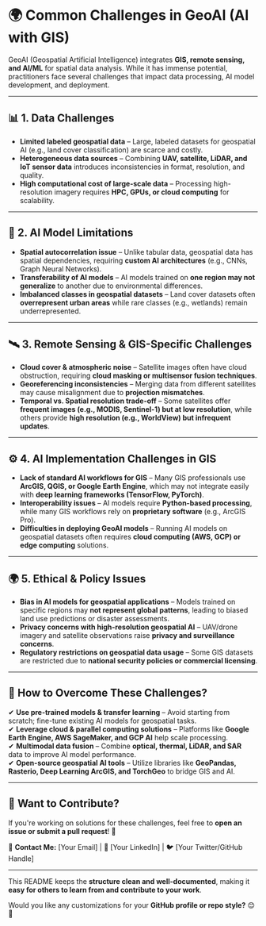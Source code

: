 # 🌍 Common Challenges in GeoAI (AI with GIS)  

GeoAI (Geospatial Artificial Intelligence) integrates **GIS, remote sensing, and AI/ML** for spatial data analysis. While it has immense potential, practitioners face several challenges that impact data processing, AI model development, and deployment.  

---

## 📊 1. Data Challenges  
- **Limited labeled geospatial data** – Large, labeled datasets for geospatial AI (e.g., land cover classification) are scarce and costly.  
- **Heterogeneous data sources** – Combining **UAV, satellite, LiDAR, and IoT sensor data** introduces inconsistencies in format, resolution, and quality.  
- **High computational cost of large-scale data** – Processing high-resolution imagery requires **HPC, GPUs, or cloud computing** for scalability.  

---

## 🤖 2. AI Model Limitations  
- **Spatial autocorrelation issue** – Unlike tabular data, geospatial data has spatial dependencies, requiring **custom AI architectures** (e.g., CNNs, Graph Neural Networks).  
- **Transferability of AI models** – AI models trained on **one region may not generalize** to another due to environmental differences.  
- **Imbalanced classes in geospatial datasets** – Land cover datasets often **overrepresent urban areas** while rare classes (e.g., wetlands) remain underrepresented.  

---

## 🛰️ 3. Remote Sensing & GIS-Specific Challenges  
- **Cloud cover & atmospheric noise** – Satellite images often have cloud obstruction, requiring **cloud masking or multisensor fusion techniques**.  
- **Georeferencing inconsistencies** – Merging data from different satellites may cause misalignment due to **projection mismatches**.  
- **Temporal vs. Spatial resolution trade-off** – Some satellites offer **frequent images (e.g., MODIS, Sentinel-1) but at low resolution**, while others provide **high resolution (e.g., WorldView) but infrequent updates**.  

---

## ⚙️ 4. AI Implementation Challenges in GIS  
- **Lack of standard AI workflows for GIS** – Many GIS professionals use **ArcGIS, QGIS, or Google Earth Engine**, which may not integrate easily with **deep learning frameworks (TensorFlow, PyTorch)**.  
- **Interoperability issues** – AI models require **Python-based processing**, while many GIS workflows rely on **proprietary software** (e.g., ArcGIS Pro).  
- **Difficulties in deploying GeoAI models** – Running AI models on geospatial datasets often requires **cloud computing (AWS, GCP) or edge computing** solutions.  

---

## 🌍 5. Ethical & Policy Issues  
- **Bias in AI models for geospatial applications** – Models trained on specific regions may **not represent global patterns**, leading to biased land use predictions or disaster assessments.  
- **Privacy concerns with high-resolution geospatial AI** – UAV/drone imagery and satellite observations raise **privacy and surveillance concerns**.  
- **Regulatory restrictions on geospatial data usage** – Some GIS datasets are restricted due to **national security policies or commercial licensing**.  

---

## 🚀 How to Overcome These Challenges?  
✔ **Use pre-trained models & transfer learning** – Avoid starting from scratch; fine-tune existing AI models for geospatial tasks.  
✔ **Leverage cloud & parallel computing solutions** – Platforms like **Google Earth Engine, AWS SageMaker, and GCP AI** help scale processing.  
✔ **Multimodal data fusion** – Combine **optical, thermal, LiDAR, and SAR** data to improve AI model performance.  
✔ **Open-source geospatial AI tools** – Utilize libraries like **GeoPandas, Rasterio, Deep Learning ArcGIS, and TorchGeo** to bridge GIS and AI.  

---

## 📌 Want to Contribute?  
If you're working on solutions for these challenges, feel free to **open an issue or submit a pull request**! 🚀  

📩 **Contact Me:** [Your Email] | 🔗 [Your LinkedIn] | 🐦 [Your Twitter/GitHub Handle]  

---

This README keeps the **structure clean and well-documented**, making it **easy for others to learn from and contribute to your work**.  

Would you like any customizations for your **GitHub profile or repo style?** 😊🚀
